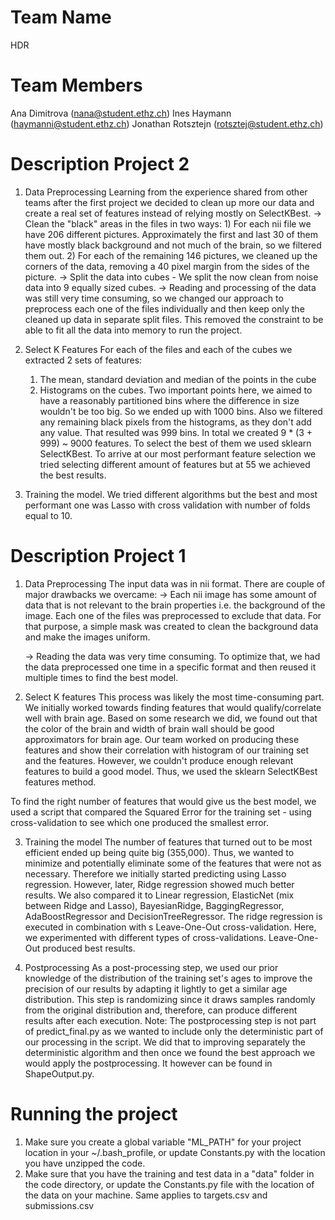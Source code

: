 # Team Name
HDR

# Team Members
Ana Dimitrova (nana@student.ethz.ch)
Ines Haymann (haymanni@student.ethz.ch)
Jonathan Rotsztejn (rotsztej@student.ethz.ch)


# Description Project 2
1. Data Preprocessing
Learning from the experience shared from other teams after the first project we decided to clean up more our data and create a real set of features instead of relying mostly on SelectKBest.
	-> Clean the "black" areas in the files in two ways:
		1) For each nii file we have 206 different pictures. Approximately the first and last 30 of them have mostly black background and not much of the brain, so we filtered them out.
		2) For each of the remaining 146 pictures, we cleaned up the corners of the data, removing a 40 pixel margin from the sides of the picture.
	-> Split the data into cubes - We split the now clean from noise data into 9 equally sized cubes. 
	-> Reading and processing of the data was still very time consuming, so we changed our approach to preprocess each one of the files individually and then keep only the cleaned up data in separate split files. This removed the constraint to be able to fit all the data into memory to run the project.

2. Select K Features
For each of the files and each of the cubes we extracted 2 sets of features:
	1) The mean, standard deviation and median of the points in the cube
	2) Histograms on the cubes. Two important points here, we aimed to have a reasonably partitioned bins where the difference in size wouldn't be too big. So we ended up with 1000 bins. Also we filtered any remaining black pixels from the histograms, as they don't add any value. That resulted was 999 bins.
In total we created 9 * (3 + 999) ~ 9000  features. To select the best of them we used sklearn SelectKBest. To arrive at our most performant feature selection we tried selecting different amount of features but at 55 we achieved the best results.

3. Training the model. We tried different algorithms but the best and most performant one was Lasso with cross validation with number of folds equal to 10. 

# Description Project 1
1. Data Preprocessing 
The input data was in nii format. There are couple of major drawbacks we overcame:
	-> Each nii image has some amount of data that is not relevant to the brain properties i.e. the background of the image. Each one of the files was preprocessed to exclude that data. For that purpose, a simple mask was created to clean the background data and make the images uniform.

	-> Reading the data was very time consuming. To optimize that, we had the data preprocessed one time in a specific format and then reused it multiple times to find the best model.

2. Select K features 
This process was likely the most time-consuming part. 
We initially worked towards finding features that would qualify/correlate well with brain age. Based on some research we did, we found out that the color of the brain and width of brain wall should be good approximators for brain age. Our team worked on producing these features and show their correlation with histogram of our training set and the features. However, we couldn't produce enough relevant features to build a good model. Thus, we used the sklearn SelectKBest features method. 

To find the right number of features that would give us the best model, we used a script that compared the Squared Error for the training set - using cross-validation to see which one produced the smallest error. 

3. Training the model
The number of features that turned out to be most efficient ended up being quite big (355,000). Thus, we wanted to minimize and potentially eliminate some of the features that were not as necessary. Therefore we initially started predicting using Lasso regression. However, later, Ridge regression showed much better results. We also compared it to Linear regression, ElasticNet (mix between Ridge and Lasso), BayesianRidge, BaggingRegressor, AdaBoostRegressor and DecisionTreeRegressor. 
The ridge regression is executed in combination with s Leave-One-Out cross-validation. Here, we experimented with different types of cross-validations. Leave-One-Out produced best results.

4. Postprocessing
As a post-processing step, we used our prior knowledge of the distribution of the training set's ages to improve the precision of our results by adapting it lightly to get a similar age distribution. This step is randomizing since it draws samples randomly from the original distribution and, therefore, can produce different results after each execution.
Note: The postprocessing step is not part of predict_final.py as we wanted to include only the deterministic part of our processing in the script. We did that to improving separately the deterministic algorithm and then once we found the best approach we would apply the postprocessing. It however can be found in ShapeOutput.py.

# Running the project
1. Make sure you create a global variable \"ML_PATH\" for your project location in your ~/.bash_profile, or update Constants.py with the location you have unzipped the code.
2. Make sure that you have the training and test data in a  "data" folder in the code directory, or update the Constants.py file with the location of the data on your machine. Same applies to targets.csv and submissions.csv






